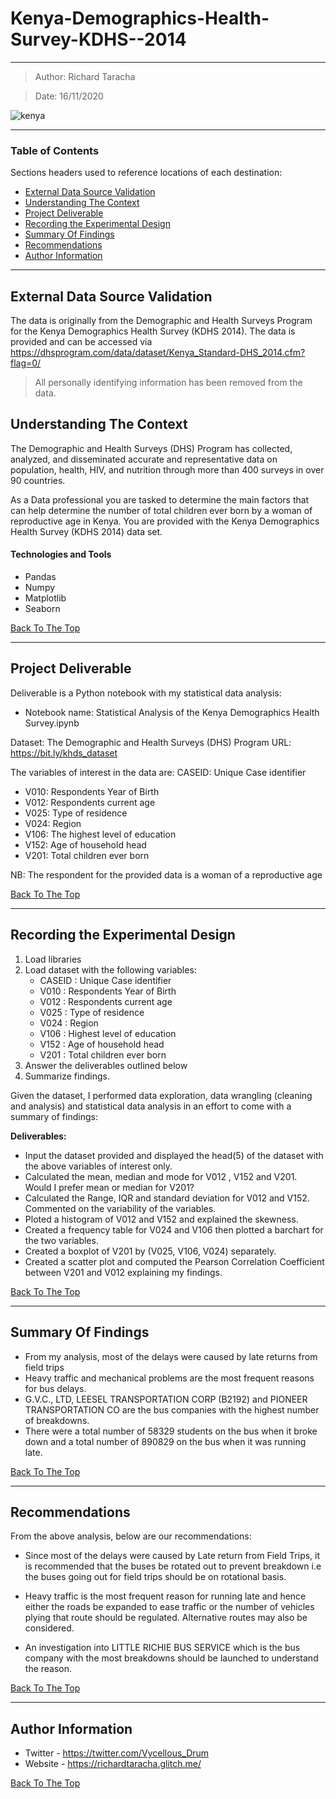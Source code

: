 # Kenya-Demographics-Health-Survey-KDHS--2014
---

> Author: Richard Taracha

> Date: 16/11/2020

![kenya](https://user-images.githubusercontent.com/67068918/99252323-d3f3ce80-281f-11eb-8a34-76df557b8aa3.png)

---

### Table of Contents
Sections headers used to reference locations of each destination:

- [External Data Source Validation](#external-data-source-validation)
- [Understanding The Context](#understanding-the-context)
- [Project Deliverable](#project-deliverable)
- [Recording the Experimental Design](#recording-the-experimental-design)
- [Summary Of Findings](#summary-of-findings)
- [Recommendations](#recommendations)
- [Author Information](#author-information)

---

## External Data Source Validation

The data is originally from the Demographic and Health Surveys Program for the Kenya Demographics Health Survey (KDHS 2014). The data is provided and can be accessed via https://dhsprogram.com/data/dataset/Kenya_Standard-DHS_2014.cfm?flag=0/

> All personally identifying information has been removed from the data.

## Understanding The Context

The Demographic and Health Surveys (DHS) Program has collected, analyzed, and disseminated accurate and representative data on population, health, HIV, and nutrition through more than 400 surveys in over 90 countries.

As a Data professional you are tasked to determine the main factors that can help determine the number of total children ever born by a woman of reproductive age in Kenya. You are provided with the Kenya Demographics Health Survey (KDHS 2014) data set.

#### Technologies and Tools

- Pandas
- Numpy
- Matplotlib
- Seaborn

[Back To The Top](#New-York-City-Bus-Breakdowns---Data-Wrangling-with-Python)

---

## Project Deliverable
Deliverable is a Python notebook with my statistical data analysis:

* Notebook name: Statistical Analysis of the Kenya Demographics Health Survey.ipynb

Dataset:
The Demographic and Health Surveys (DHS) Program URL: https://bit.ly/khds_dataset

The variables of interest in the data are:
CASEID: Unique Case identifier
- V010: Respondents Year of Birth
- V012: Respondents current age
- V025: Type of residence
- V024: Region
- V106: The highest level of education
- V152: Age of household head
- V201: Total children ever born

NB: The respondent for the provided data is a woman of a reproductive age

[Back To The Top](#New-York-City-Bus-Breakdowns---Data-Wrangling-with-Python)

---

## Recording the Experimental Design
1. Load libraries
2. Load dataset with the following variables:
    * CASEID : Unique Case identifier
    * V010 : Respondents Year of Birth
    * V012 : Respondents current age
    * V025 : Type of residence
    * V024 : Region
    * V106 : Highest level of education
    * V152 : Age of household head
    * V201 : Total children ever born
3. Answer the deliverables outlined below
4. Summarize findings.

Given the dataset, I performed data exploration, data wrangling (cleaning and analysis) and statistical data analysis in an effort to come with a summary of findings: 

**Deliverables:**
* Input the dataset provided and displayed the head(5) of the dataset with the above variables of interest only.
* Calculated the mean, median and mode for V012 , V152 and V201. Would I prefer mean or median for V201?
* Calculated the Range, IQR and standard deviation for V012 and V152. Commented on the variability of the variables.
* Ploted a histogram of V012 and V152 and explained the skewness.
* Created a frequency table for V024 and V106 then plotted a barchart for the two variables.
* Created a boxplot of V201 by (V025, V106, V024) separately.
* Created a scatter plot and computed the Pearson Correlation Coefficient between V201 and V012 explaining my findings.


[Back To The Top](#New-York-City-Bus-Breakdowns---Data-Wrangling-with-Python)

---

## Summary Of Findings

- From my analysis, most of the delays were caused by late returns from field trips
- Heavy traffic and mechanical problems are the most frequent reasons for bus delays.
- G.V.C., LTD, LEESEL TRANSPORTATION CORP (B2192) and PIONEER TRANSPORTATION CO	are the bus companies with the highest number of breakdowns.
- There were a total number of 58329 students on the bus when it broke down and a total number of 890829 on the bus when it was running late.

[Back To The Top](#New-York-City-Bus-Breakdowns---Data-Wrangling-with-Python)

---

## Recommendations

From the above analysis, below are our recommendations:

* Since most of the delays were caused by Late return from Field Trips, it is recommended that the buses be rotated out to prevent breakdown i.e the buses going out for field trips should be on rotational basis.

* Heavy traffic is the most frequent reason for running late and hence either the roads be expanded to ease traffic or the number of vehicles plying that route should be regulated. Alternative routes may also be considered.

* An investigation into LITTLE RICHIE BUS SERVICE which is the bus company with the most breakdowns should be launched to understand the reason.

[Back To The Top](#New-York-City-Bus-Breakdowns---Data-Wrangling-with-Python)

---

## Author Information

- Twitter - https://twitter.com/Vycellous_Drum
- Website - https://richardtaracha.glitch.me/

[Back To The Top](#New-York-City-Bus-Breakdowns---Data-Wrangling-with-Python)


